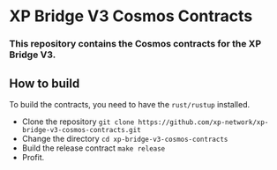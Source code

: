 # XP Bridge V3 Cosmos Contracts

### This repository contains the Cosmos contracts for the XP Bridge V3.

## How to build

To build the contracts, you need to have the `rust/rustup` installed.

- Clone the repository `git clone https://github.com/xp-network/xp-bridge-v3-cosmos-contracts.git`
- Change the directory `cd xp-bridge-v3-cosmos-contracts`
- Build the release contract `make release`
- Profit.
